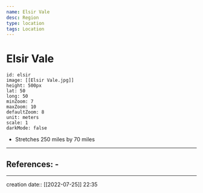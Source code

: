 ```yaml
---
name: Elsir Vale
desc: Region
type: location
tags: Location
---
```


# Elsir Vale 
```leaflet
id: elsir
image: [[Elsir Vale.jpg]]
height: 500px
lat: 50
long: 50
minZoom: 7
maxZoom: 10
defaultZoom: 8
unit: meters
scale: 1
darkMode: false
```
- Stretches 250 miles by 70 miles
___ 
## References: - 
--- 
creation date:: [[2022-07-25]] 22:35